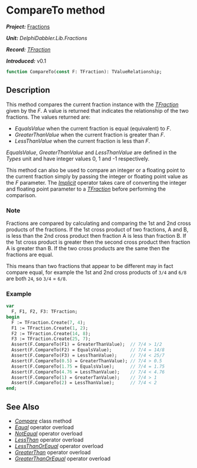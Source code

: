 # CompareTo method

***Project:*** [Fractions](../API.md)

***Unit:*** _DelphiDabbler.Lib.Fractions_

***Record:*** [_TFraction_](./TFraction.md)

***Introduced:*** v0.1

```pascal
function CompareTo(const F: TFraction): TValueRelationship;
```

## Description

This method compares the current fraction instance with the [_TFraction_](./TFraction.md) given by the _F_. A value is returned that indicates the relationship of the two fractions. The values returned are:

* _EqualsValue_ when the current fraction is equal (equivalent) to _F_.
* _GreaterThanValue_ when the current fraction is greater than _F_.
* _LessThanValue_ when the current fraction is less than _F_.

_EqualsValue_, _GreaterThanValue_ and _LessThanValue_ are defined in the _Types_ unit and have integer values 0, 1 and -1 respectively.

This method can also be used to compare an integer or a floating point to the current fraction simply by passing the integer or floating point value as the _F_ parameter. The [_Implicit_](./TFraction-Implicit.md) operator takes care of converting the integer and floating point parameter to a [_TFraction_](./TFraction.md) before performing the comparison.

### Note

Fractions are compared by calculating and comparing the 1st and 2nd cross products of the fractions. If the 1st cross product of two fractions,  A and B, is less than the 2nd cross product then fraction A is less than fraction B. If the 1st cross product is greater then the second cross product then fraction A is greater than B. If the two cross products are the same then the fractions are equal.

This means than two fractions that appear to be different may in fact compare equal, for example the 1st and 2nd cross products of `3/4` and `6/8` are both `24`, so `3/4` = `6/8`.

### Example

```pascal
var
  F, F1, F2, F3: TFraction;
begin
  F := TFraction.Create(7, 4);
  F1 := TFraction.Create(1, 2);
  F2 := TFraction.Create(14, 8);
  F3 := TFraction.Create(25, 7);
  Assert(F.CompareTo(F1) = GreaterThanValue);  // 7/4 > 1/2
  Assert(F.CompareTo(F2) = EqualsValue);       // 7/4 = 14/8
  Assert(F.CompareTo(F3) = LessThanValue);     // 7/4 < 25/7
  Assert(F.CompareTo(0.5) = GreaterThanValue); // 7/4 > 0.5
  Assert(F.CompareTo(1.75 = EqualsValue);      // 7/4 = 1.75
  Assert(F.CompareTo(4.76 = LessThanValue);    // 7/4 < 4.76
  Assert(F.CompareTo(1) = GreaterTanValue);    // 7/4 > 1
  Assert(F.CompareTo(2) = LessThanValue);      // 7/4 < 2
end;
```

## See Also

* [_Compare_](./TFraction-Compare.md) class method
* [_Equal_](./TFraction-Equal.md) operator overload
* [_NotEqual_](./TFraction-NotEqual.md) operator overload
* [_LessThan_](./TFraction-LessThan.md) operator overload
* [_LessThanOrEqual_](./TFraction-LessThanOrEqual.md) operator overload
* [_GreaterThan_](./TFraction-GreaterThan.md) operator overload
* [_GreaterThanOrEqual_](./TFraction-GreaterThanOrEqual.md) operator overload
